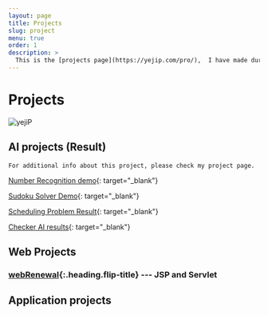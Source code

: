 ```yaml
---
layout: page
title: Projects
slug: project
menu: true
order: 1
description: >
  This is the [projects page](https://yejip.com/pro/),  I have made during my university years.
---
```


# Projects

![yejiP](https://user-images.githubusercontent.com/37058233/94925428-28561f80-04fa-11eb-92be-17caa046fef2.png)

## AI projects (Result)

```
For additional info about this project, please check my project page.
```

[Number Recognition demo](http://ec2-15-164-129-123.ap-northeast-2.compute.amazonaws.com:8080/numbers/){: target="_blank"}

[Sudoku Solver Demo](http://ec2-15-164-129-123.ap-northeast-2.compute.amazonaws.com:8080/test/){: target="_blank"}

[Scheduling Problem Result](https://yejip.com/pro/GA/vid.html){: target="_blank"}

[Checker AI results](https://yejip.com/pro/Checker/vid.html){: target="_blank"}



## Web Projects

### [webRenewal]{:.heading.flip-title} --- JSP and Servlet



[webRenewal]: 2020-08-14-ServletAndJSP/



## Application projects

